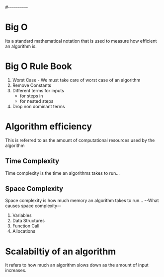 #----------
# Big O
Its a standard mathematical notation that is used to measure how efficient an algorithm is.

# **Big O Rule Book**
1. Worst Case - We must take care of worst case of an algorithm
2. Remove Constants
3. Different terms for inputs
    + for steps in 
    * for nested steps
4. Drop non dominant terms

# Algorithm efficiency
This is referred to as the amount of computational resources used by the algorithm

## Time Complexity
Time complexity is the time an algorithms takes to run...


## Space Complexity
Space complexity is how much memory an algorithm takes to run...
--What causes space complexity-- 
1. Variables
2. Data Structures
3. Function Call
4. Allocations

# Scalabiltiy of an algorithm
It refers to how much an algorithm slows down as the amount of input increases.